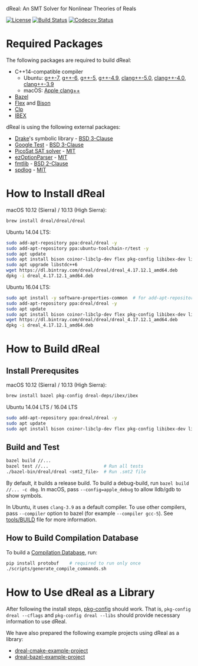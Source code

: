 dReal: An SMT Solver for Nonlinear Theories of Reals

[![License](https://img.shields.io/badge/License-Apache%202.0-blue.svg)](https://opensource.org/licenses/Apache-2.0)
[![Build Status](https://travis-ci.org/dreal/dreal4.svg?branch=master)](https://travis-ci.org/dreal/dreal4)
[![Codecov Status](https://img.shields.io/codecov/c/github/dreal/dreal4.svg)](https://codecov.io/gh/dreal/dreal4)

Required Packages
=================

The following packages are required to build dReal:

 - C++14-compatible compiler
   - Ubuntu:
   [g++-7](https://gcc.gnu.org/gcc-7),
   [g++-6](https://gcc.gnu.org/gcc-6),
   [g++-5](https://gcc.gnu.org/gcc-5),
   [g++-4.9](https://gcc.gnu.org/gcc-4.9),
   [clang++-5.0](http://releases.llvm.org/5.0.0/tools/clang/docs),
   [clang++-4.0](http://releases.llvm.org/4.0.0/tools/clang/docs),
   [clang++-3.9](http://releases.llvm.org/3.9.0/tools/clang/docs)
   - macOS: [Apple clang++](https://developer.apple.com/library/content/documentation/CompilerTools/Conceptual/LLVMCompilerOverview/index.html)
 - [Bazel](https://bazel.build)
 - [Flex](https://www.gnu.org/software/flex) and [Bison](https://www.gnu.org/software/bison)
 - [Clp](https://projects.coin-or.org/Clp)
 - [IBEX](https://github.com/ibex-team/ibex-lib)

dReal is using the following external packages:

 - [Drake](http://drake.mit.edu)'s symbolic library - [BSD 3-Clause](https://raw.githubusercontent.com/RobotLocomotion/drake/master/LICENSE.TXT)
 - [Google Test](https://github.com/google/googletest) - [BSD 3-Clause](https://raw.githubusercontent.com/google/googletest/master/googletest/LICENSE)
 - [PicoSat SAT solver](http://fmv.jku.at/picosat) - [MIT](http://fmv.jku.at/picosat/LICENSE)
 - [ezOptionParser](http://ezoptionparser.sourceforge.net) - [MIT](https://raw.githubusercontent.com/dreal-deps/ezoptionparser/master/MIT-LICENSE)
 - [fmtlib](http://fmtlib.net/latest/index.html) - [BSD 2-Clause](https://raw.githubusercontent.com/fmtlib/fmt/master/LICENSE.rst)
 - [spdlog](https://github.com/gabime/spdlog) - [MIT](https://raw.githubusercontent.com/gabime/spdlog/master/LICENSE)

How to Install dReal
====================

macOS 10.12 (Sierra) / 10.13 (High Sierra):

```bash
brew install dreal/dreal/dreal
```

Ubuntu 14.04 LTS:
```bash
sudo add-apt-repository ppa:dreal/dreal -y
sudo add-apt-repository ppa:ubuntu-toolchain-r/test -y
sudo apt update
sudo apt install bison coinor-libclp-dev flex pkg-config libibex-dev libbz2-dev
sudo apt upgrade libstdc++6
wget https://dl.bintray.com/dreal/dreal/dreal_4.17.12.1_amd64.deb
dpkg -i dreal_4.17.12.1_amd64.deb
```

Ubuntu 16.04 LTS:
```bash
sudo apt install -y software-properties-common  # for add-apt-repository
sudo add-apt-repository ppa:dreal/dreal -y
sudo apt update
sudo apt install bison coinor-libclp-dev flex pkg-config libibex-dev libbz2-dev
wget https://dl.bintray.com/dreal/dreal/dreal_4.17.12.1_amd64.deb
dpkg -i dreal_4.17.12.1_amd64.deb
```

How to Build dReal
==================

Install Prerequsites
--------------------

macOS 10.12 (Sierra) / 10.13 (High Sierra):

```bash
brew install bazel pkg-config dreal-deps/ibex/ibex
```

Ubuntu 14.04 LTS / 16.04 LTS

```bash
sudo add-apt-repository ppa:dreal/dreal -y
sudo apt update
sudo apt install bison coinor-libclp-dev flex pkg-config libibex-dev libbz2-dev
```

Build and Test
--------------

```bash
bazel build //...
bazel test //...                     # Run all tests
./bazel-bin/dreal/dreal <smt2_file>  # Run .smt2 file
```

By default, it builds a release build. To build a debug-build, run
`bazel build //... -c dbg`. In macOS, pass `--config=apple_debug` to
allow lldb/gdb to show symbols.

In Ubuntu, it uses `clang-3.9` as a default compiler. To use other
compilers, pass `--compiler` option to bazel (for example `--compiler
gcc-5`). See
[tools/BUILD](https://github.com/dreal/dreal4/blob/master/tools/BUILD#L47-L75)
file for more information.


How to Build Compilation Database
-----------------------------------

To build a [Compilation
Database](https://clang.llvm.org/docs/JSONCompilationDatabase.html),
run:

```bash
pip install protobuf    # required to run only once
./scripts/generate_compile_commands.sh
```

How to Use dReal as a Library
=============================

After following the install steps,
[pkg-config](https://www.freedesktop.org/wiki/Software/pkg-config)
should work. That is, `pkg-config dreal --cflags` and `pkg-config
dreal --libs` should provide necessary information to use dReal.

We have also prepared the following example projects using dReal as a
library:
 - [dreal-cmake-example-project](https://github.com/dreal/dreal-cmake-example-project)
 - [dreal-bazel-example-project](https://github.com/dreal/dreal-bazel-example-project)
